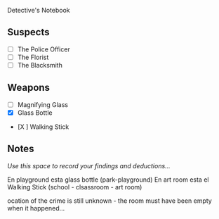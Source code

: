  Detective's Notebook

## Suspects
- [ ] The Police Officer
- [ ] The Florist
- [ ] The Blacksmith

## Weapons
- [ ] Magnifying Glass
- [X] Glass Bottle
- [X ] Walking Stick

## Notes
*Use this space to record your findings and deductions...*

En playground esta glass bottle (park-playground)
En art room esta el Walking Stick (school - clsassroom - art room)

ocation of the crime is still unknown - the room must have been empty when it happened...
